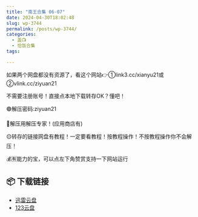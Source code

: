 ```yaml
---
title: "南王合集 06-07"
date: 2024-04-30T18:02:48
slug: wp-3744
permalink: /posts/wp-3744/
categories:
  - 盖📺
  - 恰饭合集
tags:

---
```


如果两个网盘都没有资源了，看这个网站👉①link3.cc/xianyu21或②vlink.cc/ziyuan21

不需要注册账号！直接点本地下载转存OK？懂吧！

🟢解压密码:ziyuan21

🔵解压用解压专家！(应用商店有)

🟡转存的链接网盘有教程！一定要看教程！按教程操作！不按教程操作你不会解压！

💰🈶能力的宝，可以点左下角赞赏支持一下网站运行

## 📦 下载链接
- [迅雷云盘](https://blziyuan21.com/pay-download/3744?key=39910bc512&down_id=0)
- [123云盘](https://blziyuan21.com/pay-download/3744?key=39910bc512&down_id=1)

